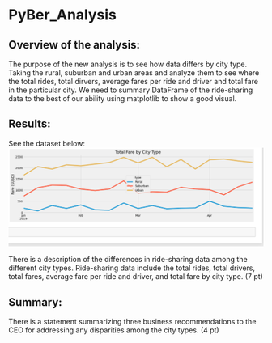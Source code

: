 # PyBer_Analysis

## Overview of the analysis:

The purpose of the new analysis is to see how data differs by city type. Taking the rural, suburban and urban areas and analyze them to see where the total rides, total dirvers, average fares per ride and driver and total fare in the particular city. We need to summary DataFrame of the ride-sharing data to the best of our ability using matplotlib to show a good visual.

## Results:

See the dataset below:
![myTest](https://github.com/nfreeman19/PyBer_Analysis/blob/main/Analysis/PyBer_fare_summary.png)

There is a description of the differences in ride-sharing data among the different city types. Ride-sharing data include the total rides, total drivers, total fares, average fare per ride and driver, and total fare by city type. (7 pt)

## Summary:

There is a statement summarizing three business recommendations to the CEO for addressing any disparities among the city types. (4 pt)
